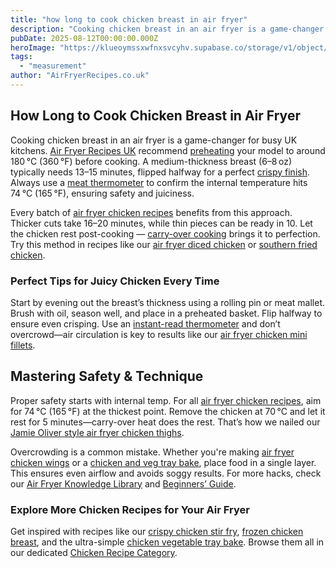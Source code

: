 ```yaml
---
title: "how long to cook chicken breast in air fryer"
description: "Cooking chicken breast in an air fryer is a game-changer for busy UK kitchens. Air Fryer Recipes UK experts recommend preheating your model to around 180 °C (360 °F) before cooking. A medium-thickness breast (6–8 oz) typically needs 13–15 minutes, flipped halfway for a perfect crispy finish. Always use a meat thermometer to confirm the internal temperature hits 74 °C (165 °F), ensuring safety and juiciness."
pubDate: 2025-08-12T00:00:00.000Z
heroImage: "https://klueoymssxwfnxsvcyhv.supabase.co/storage/v1/object/public/md/how-long-to-cook-chicken-breast-in-air-fryer-88157164.png"
tags:
  - "measurement"
author: "AirFryerRecipes.co.uk"
---
```


<h2 id="">How Long to Cook Chicken Breast in Air Fryer</h2><p id="">Cooking chicken breast in an air fryer is a game-changer for busy UK kitchens. <a href="https://www.airfryerrecipe.co.uk" id="">Air Fryer Recipes UK</a> recommend <a target="_new" href="https://www.airfryerrecipe.co.uk/air-fryer-knowledge-library" id="">preheating</a> your model to around 180 °C (360 °F) before cooking. A medium-thickness breast (6–8 oz) typically needs 13–15 minutes, flipped halfway for a perfect <a target="_new" href="https://www.airfryerrecipe.co.uk/recipes/air-fryer-breaded-chicken" id="">crispy finish</a>. Always use a <a target="_new" href="https://www.airfryerrecipe.co.uk/air-fryer-knowledge-library" id="">meat thermometer</a> to confirm the internal temperature hits 74 °C (165 °F), ensuring safety and juiciness.</p><p id="">Every batch of <a target="_new" href="https://www.airfryerrecipe.co.uk/recipe-category/chicken" id="">air fryer chicken recipes</a> benefits from this approach. Thicker cuts take 16–20 minutes, while thin pieces can be ready in 10. Let the chicken rest post-cooking — <a target="_new" href="https://www.airfryerrecipe.co.uk/air-fryer-knowledge-library" id="">carry-over cooking</a> brings it to perfection. Try this method in recipes like our <a target="_new" href="https://www.airfryerrecipe.co.uk/recipes/air-fryer-diced-chicken" id="">air fryer diced chicken</a> or <a target="_new" href="https://www.airfryerrecipe.co.uk/recipes/air-fryer-southern-fried-chicken" id="">southern fried chicken</a>.</p><h3 id="">Perfect Tips for Juicy Chicken Every Time</h3><p id="">Start by evening out the breast’s thickness using a rolling pin or meat mallet. Brush with oil, season well, and place in a preheated basket. Flip halfway to ensure even crisping. Use an <a target="_new" href="https://www.airfryerrecipe.co.uk/air-fryer-knowledge-library" id="">instant-read thermometer</a> and don’t overcrowd—air circulation is key to results like our <a target="_new" href="https://www.airfryerrecipe.co.uk/recipes/air-fryer-chicken-mini-fillets" id="">air fryer chicken mini fillets</a>.</p><h2 id="">Mastering Safety &amp; Technique </h2><p id="">Proper safety starts with internal temp. For all <a href="https://www.airfryerrecipe.co.uk/recipe-category/chicken" id="">air fryer chicken recipes</a>, aim for 74 °C (165 °F) at the thickest point. Remove the chicken at 70 °C and let it rest for 5 minutes—carry-over heat does the rest. That’s how we nailed our <a target="_new" href="https://www.airfryerrecipe.co.uk/recipes/jamie-oliver-style-air-fryer-chicken-thighs-recipes" id="">Jamie Oliver style air fryer chicken thighs</a>.</p><p id="">Overcrowding is a common mistake. Whether you're making <a target="_new" href="https://www.airfryerrecipe.co.uk/recipes/air-fryer-chicken-wings" id="">air fryer chicken wings</a> or a <a target="_new" href="https://www.airfryerrecipe.co.uk/recipes/air-fryer-chicken-vegetable-tray-bake" id="">chicken and veg tray bake</a>, place food in a single layer. This ensures even airflow and avoids soggy results. For more hacks, check our <a target="_new" href="https://www.airfryerrecipe.co.uk/air-fryer-knowledge-library" id="">Air Fryer Knowledge Library</a> and <a target="_new" href="https://www.airfryerrecipe.co.uk/categories/air-fryer-recipes-for-beginners" id="">Beginners’ Guide</a>.</p><h3 id="">Explore More Chicken Recipes for Your Air Fryer</h3><p id="">Get inspired with recipes like our <a target="_new" href="https://www.airfryerrecipe.co.uk/recipes/chicken-stir-fry-air-fryer" id="">crispy chicken stir fry</a>, <a target="_new" href="https://www.airfryerrecipe.co.uk/recipes/frozen-chicken-breast-air-fryer-uk" id="">frozen chicken breast</a>, and the ultra-simple <a target="_new" href="https://www.airfryerrecipe.co.uk/recipes/air-fryer-chicken-vegetable-tray-bake" id="">chicken vegetable tray bake</a>. Browse them all in our dedicated <a target="_new" href="https://www.airfryerrecipe.co.uk/recipe-category/chicken" id="">Chicken Recipe Category</a>.</p>